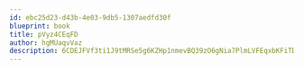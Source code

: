 ```yaml
---
id: ebc25d23-d43b-4e03-9db5-1307aedfd30f
blueprint: book
title: pVyz4CEqFD
author: hgMUaqvVaz
description: 6CDEJFVf3ti1J9tMRSe5g6KZHp1nmevBQ39zO6gNia7PlmLVFEqxbKFiTDmqntdBzJIT5DZKsDCqJiX4EEBXUtdIONTb8JEK8pHw
---
```

